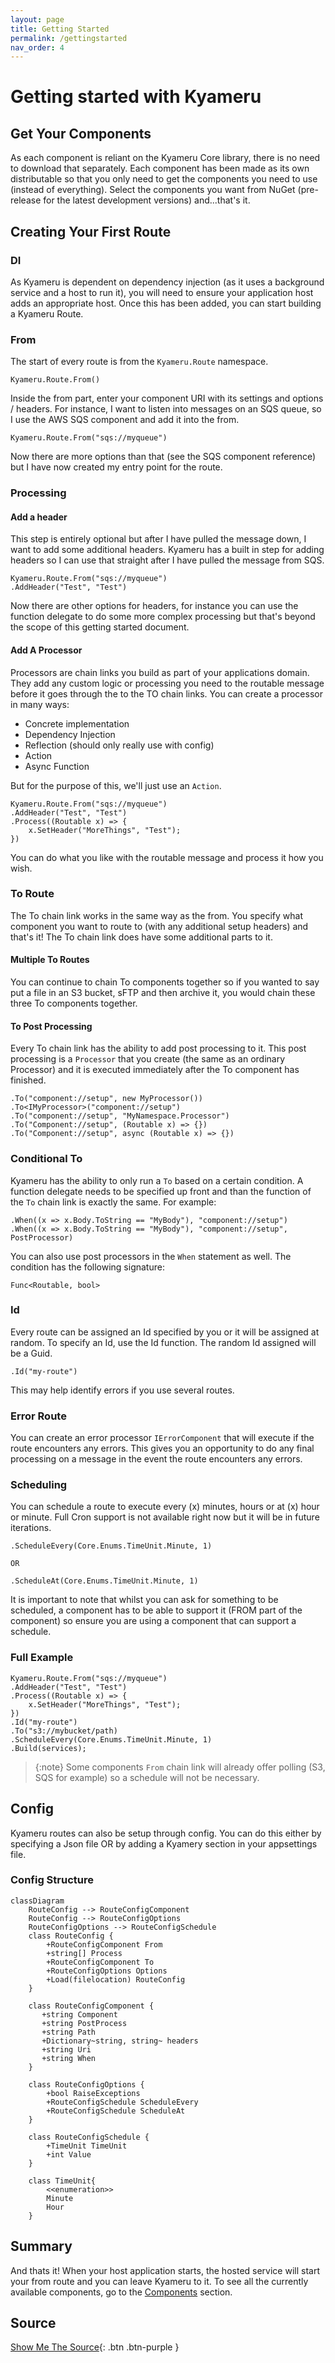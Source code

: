```yaml
---
layout: page
title: Getting Started
permalink: /gettingstarted
nav_order: 4
---
```


# Getting started with Kyameru

## Get Your Components

As each component is reliant on the Kyameru Core library, there is no need to download that separately. Each component has been made as its own distributable so that you only need to get the components you need to use (instead of everything).
Select the components you want from NuGet (pre-release for the latest development versions) and...that's it.

## Creating Your First Route
### DI

As Kyameru is dependent on dependency injection (as it uses a background service and a host to run it), you will need to ensure your application host adds an appropriate host. Once this has been added, you can start building a Kyameru Route.

### From

The start of every route is from the `Kyameru.Route` namespace.

```
Kyameru.Route.From()
```

Inside the from part, enter your component URI with its settings and options / headers. For instance, I want to listen into messages on an SQS queue, so I use the AWS SQS component and add it into the from.

```
Kyameru.Route.From("sqs://myqueue")
```

Now there are more options than that (see the SQS component reference) but I have now created my entry point for the route.

### Processing
#### Add a header

This step is entirely optional but after I have pulled the message down, I want to add some additional headers. Kyameru has a built in step for adding headers so I can use that straight after I have pulled the message from SQS.

```
Kyameru.Route.From("sqs://myqueue")
.AddHeader("Test", "Test")
```

Now there are other options for headers, for instance you can use the function delegate to do some more complex processing but that's beyond the scope of this getting started document.

#### Add A Processor

Processors are chain links you build as part of your applications domain. They add any custom logic or processing you need to the routable message before it goes through the to the TO chain links. You can create a processor in many ways:

- Concrete implementation
- Dependency Injection
- Reflection (should only really use with config)
- Action
- Async Function

But for the purpose of this, we'll just use an `Action`.

```
Kyameru.Route.From("sqs://myqueue")
.AddHeader("Test", "Test")
.Process((Routable x) => {
    x.SetHeader("MoreThings", "Test");
})
```
You can do what you like with the routable message and process it how you wish.

### To Route

The To chain link works in the same way as the from. You specify what component you want to route to (with any additional setup headers) and that's it!
The To chain link does have some additional parts to it.

#### Multiple To Routes

You can continue to chain To components together so if you wanted to say put a file in an S3 bucket, sFTP and then archive it, you would chain these three To components together.

#### To Post Processing

Every To chain link has the ability to add post processing to it. This post processing is a `Processor` that you create (the same as an ordinary Processor) and it is executed immediately after the To component has finished.

```
.To("component://setup", new MyProcessor())
.To<IMyProcessor>("component://setup")
.To("component://setup", "MyNamespace.Processor")
.To("Component://setup", (Routable x) => {})
.To("Component://setup", async (Routable x) => {})
```

### Conditional To

Kyameru has the ability to only run a `To` based on a certain condition. A function delegate needs to be specified up front and than the function of the `To` chain link is exactly the same. For example:

```
.When((x => x.Body.ToString == "MyBody"), "component://setup")
.When((x => x.Body.ToString == "MyBody"), "component://setup", PostProcessor)
```

You can also use post processors in the `When` statement as well. The condition has the following signature:

```
Func<Routable, bool>
```

### Id

Every route can be assigned an Id specified by you or it will be assigned at random. To specify an Id, use the Id function. The random Id assigned will be a Guid.

```
.Id("my-route")
```

This may help identify errors if you use several routes.

### Error Route

You can create an error processor `IErrorComponent` that will execute if the route encounters any errors. This gives you an opportunity to do any final processing on a message in the event the route encounters any errors.

### Scheduling

You can schedule a route to execute every (x) minutes, hours or at (x) hour or minute. Full Cron support is not available right now but it will be in future iterations.

```
.ScheduleEvery(Core.Enums.TimeUnit.Minute, 1)

OR

.ScheduleAt(Core.Enums.TimeUnit.Minute, 1)
```

It is important to note that whilst you can ask for something to be scheduled, a component has to be able to support it (FROM part of the component) so ensure you are using a component that can support a schedule.

### Full Example

```
Kyameru.Route.From("sqs://myqueue")
.AddHeader("Test", "Test")
.Process((Routable x) => {
    x.SetHeader("MoreThings", "Test");
})
.Id("my-route")
.To("s3://mybucket/path)
.ScheduleEvery(Core.Enums.TimeUnit.Minute, 1)
.Build(services);
```

>{:note}
Some components `From` chain link will already offer polling (S3, SQS for example) so a schedule will not be necessary.

## Config
Kyameru routes can also be setup through config. You can do this either by specifying a Json file OR by adding a Kyamery section in your appsettings file.

### Config Structure
```mermaid
classDiagram
    RouteConfig --> RouteConfigComponent
    RouteConfig --> RouteConfigOptions
    RouteConfigOptions --> RouteConfigSchedule
    class RouteConfig {
        +RouteConfigComponent From
        +string[] Process
        +RouteConfigComponent To
        +RouteConfigOptions Options
        +Load(filelocation) RouteConfig
    }

    class RouteConfigComponent {
       +string Component
       +string PostProcess
       +string Path
       +Dictionary~string, string~ headers
       +string Uri
       +string When
    }

    class RouteConfigOptions {
        +bool RaiseExceptions
        +RouteConfigSchedule ScheduleEvery
        +RouteConfigSchedule ScheduleAt
    }

    class RouteConfigSchedule {
        +TimeUnit TimeUnit
        +int Value
    }

    class TimeUnit{
        <<enumeration>>
        Minute
        Hour
    }
```

## Summary

And thats it! When your host application starts, the hosted service will start your from route and you can leave Kyameru to it.
To see all the currently available components, go to the [Components](components) section.

## Source

[Show Me The Source](https://github.com/djsuperchief/Kyameru){: .btn .btn-purple }